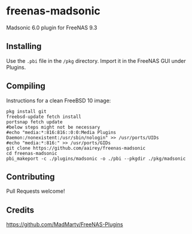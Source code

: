# freenas-madsonic
Madsonic 6.0 plugin for FreeNAS 9.3
## Installing
Use the `.pbi` file in the `/pkg` directory.
Import it in the FreeNAS GUI under Plugins.
## Compiling
Instructions for a clean FreeBSD 10 image:
```
pkg install git
freebsd-update fetch install
portsnap fetch update
#below steps might not be necessary
#echo "media:*:816:816::0:0:Media Plugins Daemon:/nonexistent:/usr/sbin/nologin" >> /usr/ports/UIDs
#echo "media:*:816:" >> /usr/ports/GIDs
git clone https://github.com/aairey/freenas-madsonic
cd freenas-madsonic
pbi_makeport -c ./plugins/madsonic -o ./pbi --pkgdir ./pkg/madsonic

```
## Contributing
Pull Requests welcome!

## Credits
https://github.com/MadMarty/FreeNAS-Plugins
